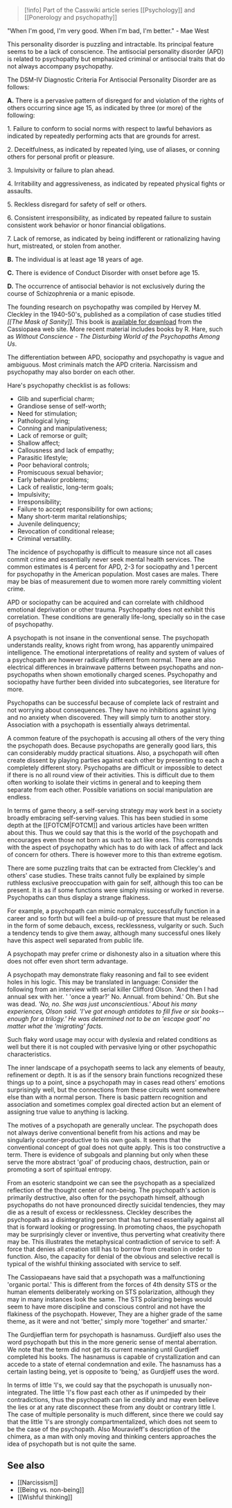 > [!info] Part of the Casswiki article series [[Psychology]] and [[Ponerology and psychopathy]]

"When I'm good, I'm very good. When I'm bad, I'm better." - Mae West

This personality disorder is puzzling and intractable. Its principal feature seems to be a lack of conscience. The antisocial personality disorder (APD) is related to psychopathy but emphasized criminal or antisocial traits that do not always accompany psychopathy.

The DSM-IV Diagnostic Criteria For Antisocial Personality Disorder are as follows:

**A.** There is a pervasive pattern of disregard for and violation of the rights of others occurring since age 15, as indicated by three (or more) of the following:

1\. Failure to conform to social norms with respect to lawful behaviors as indicated by repeatedly performing acts that are grounds for arrest.

2\. Deceitfulness, as indicated by repeated lying, use of aliases, or conning others for personal profit or pleasure.

3\. Impulsivity or failure to plan ahead.

4\. Irritability and aggressiveness, as indicated by repeated physical fights or assaults.

5\. Reckless disregard for safety of self or others.

6\. Consistent irresponsibility, as indicated by repeated failure to sustain consistent work behavior or honor financial obligations.

7\. Lack of remorse, as indicated by being indifferent or rationalizing having hurt, mistreated, or stolen from another.

**B.** The individual is at least age 18 years of age.

**C.** There is evidence of Conduct Disorder with onset before age 15.

**D.** The occurrence of antisocial behavior is not exclusively during the course of Schizophrenia or a manic episode.

The founding research on psychopathy was compiled by Hervey M. Cleckley in the 1940-50's, published as a compilation of case studies titled _[[The Mask of Sanity]]_. This book is [available for download](http://www.cassiopaea.com/cassiopaea/sanity_1.PdF) from the Cassiopaea web site. More recent material includes books by R. Hare, such as _Without Conscience - The Disturbing World of the Psychopaths Among Us_.

The differentiation between APD, sociopathy and psychopathy is vague and ambiguous. Most criminals match the APD criteria. Narcissism and psychopathy may also border on each other.

Hare's psychopathy checklist is as follows:

*   Glib and superficial charm;
*   Grandiose sense of self-worth;
*   Need for stimulation;
*   Pathological lying;
*   Conning and manipulativeness;
*   Lack of remorse or guilt;
*   Shallow affect;
*   Callousness and lack of empathy;
*   Parasitic lifestyle;
*   Poor behavioral controls;
*   Promiscuous sexual behavior;
*   Early behavior problems;
*   Lack of realistic, long-term goals;
*   Impulsivity;
*   Irresponsibility;
*   Failure to accept responsibility for own actions;
*   Many short-term marital relationships;
*   Juvenile delinquency;
*   Revocation of conditional release;
*   Criminal versatility.

The incidence of psychopathy is difficult to measure since not all cases commit crime and essentially never seek mental health services. The common estimates is 4 percent for APD, 2-3 for sociopathy and 1 percent for psychopathy in the American population. Most cases are males. There may be bias of measurement due to women more rarely committing violent crime.

APD or sociopathy can be acquired and can correlate with childhood emotional deprivation or other trauma. Psychopathy does not exhibit this correlation. These conditions are generally life-long, specially so in the case of psychopathy.

A psychopath is not insane in the conventional sense. The psychopath understands reality, knows right from wrong, has apparently unimpaired intelligence. The emotional interpretations of reality and system of values of a psychopath are however radically different from normal. There are also electrical differences in brainwave patterns between psychopaths and non-psychopaths when shown emotionally charged scenes. Psychopathy and sociopathy have further been divided into subcategories, see literature for more.

Psychopaths can be successful because of complete lack of restraint and not worrying about consequences. They have no inhibitions against lying and no anxiety when discovered. They will simply turn to another story. Association with a psychopath is essentially always detrimental.

A common feature of the psychopath is accusing all others of the very thing the psychopath does. Because psychopaths are generally good liars, this can considerably muddy practical situations. Also, a psychopath will often create dissent by playing parties against each other by presenting to each a completely different story. Psychopaths are difficult or impossible to detect if there is no all round view of their activities. This is difficult due to them often working to isolate their victims in general and to keeping them separate from each other. Possible variations on social manipulation are endless.

In terms of game theory, a self-serving strategy may work best in a society broadly embracing self-serving values. This has been studied in some depth at the [[FOTCM|FOTCM]] and various articles have been written about this. Thus we could say that this is the world of the psychopath and encourages even those not born as such to act like ones. This corresponds with the aspect of psychopathy which has to do with lack of affect and lack of concern for others. There is however more to this than extreme egotism.

There are some puzzling traits that can be extracted from Cleckley's and others' case studies. These traits cannot fully be explained by simple ruthless exclusive preoccupation with gain for self, although this too can be present. It is as if some functions were simply missing or worked in reverse. Psychopaths can thus display a strange flakiness.

For example, a psychopath can mimic normalcy, successfully function in a career and so forth but will feel a build-up of pressure that must be released in the form of some debauch, excess, recklessness, vulgarity or such. Such a tendency tends to give them away, although many successful ones likely have this aspect well separated from public life.

A psychopath may prefer crime or dishonesty also in a situation where this does not offer even short term advantage.

A psychopath may demonstrate flaky reasoning and fail to see evident holes in his logic. This may be translated in language: Consider the following from an interview with serial killer Clifford Olson. 'And then I had annual sex with her. ' 'once a year?' No. Annual. from behind.' Oh. But she was dead. _'No, no. She was just unconscientious.' About his many experiences, Olson said. 'I've got enough antidotes to fill five or six books--enough for a trilogy.' He was determined not to be an 'escape goat' no matter what the 'migrating' facts._

Such flaky word usage may occur with dyslexia and related conditions as well but there it is not coupled with pervasive lying or other psychopathic characteristics.

The inner landscape of a psychopath seems to lack any elements of beauty, refinement or depth. It is as if the sensory brain functions recognized these things up to a point, since a psychopath may in cases read others' emotions surprisingly well, but the connections from these circuits went somewhere else than with a normal person. There is basic pattern recognition and association and sometimes complex goal directed action but an element of assigning true value to anything is lacking.

The motives of a psychopath are generally unclear. The psychopath does not always derive conventional benefit from his actions and may be singularly counter-productive to his own goals. It seems that the conventional concept of goal does not quite apply. This is too constructive a term. There is evidence of subgoals and planning but only when these serve the more abstract 'goal' of producing chaos, destruction, pain or promoting a sort of spiritual entropy.

From an esoteric standpoint we can see the psychopath as a specialized reflection of the thought center of non-being. The psychopath's action is primarily destructive, also often for the psychopath himself, although psychopaths do not have pronounced directly suicidal tendencies, they may die as a result of excess or recklessness. Cleckley describes the psychopath as a disintegrating person that has turned essentially against all that is forward looking or progressing. In promoting chaos, the psychopath may be surprisingly clever or inventive, thus perverting what creativity there may be. This illustrates the metaphysical contradiction of service to self: A force that denies all creation still has to borrow from creation in order to function. Also, the capacity for denial of the obvious and selective recall is typical of the wishful thinking associated with service to self.

The Cassiopaeans have said that a psychopath was a malfunctioning 'organic portal.' This is different from the forces of 4th density STS or the human elements deliberately working on STS polarization, although they may in many instances look the same. The STS polarizing beings would seem to have more discipline and conscious control and not have the flakiness of the psychopath. However, They are a higher grade of the same theme, as it were and not 'better,' simply more 'together' and smarter.'

The Gurdjieffian term for psychopath is hasnamuss. Gurdjieff also uses the word psychopath but this in the more generic sense of mental aberration. We note that the term did not get its current meaning until Gurdjieff completed his books. The hasnamuss is capable of crystallization and can accede to a state of eternal condemnation and exile. The hasnamuss has a certain lasting being, yet is opposite to 'being,' as Gurdjieff uses the word.

In terms of little 'I's, we could say that the psychopath is unusually non-integrated. The little 'I's flow past each other as if unimpeded by their contradictions, thus the psychopath can lie credibly and may even believe the lies or at any rate disconnect these from any doubt or contrary little I. The case of multiple personality is much different, since there we could say that the little 'I's are strongly compartmentalized, which does not seem to be the case of the psychopath. Also Mouravieff's description of the chimera, as a man with only moving and thinking centers approaches the idea of psychopath but is not quite the same.

See also
--------

*   [[Narcissism]]
*   [[Being vs. non-being]]
*   [[Wishful thinking]]